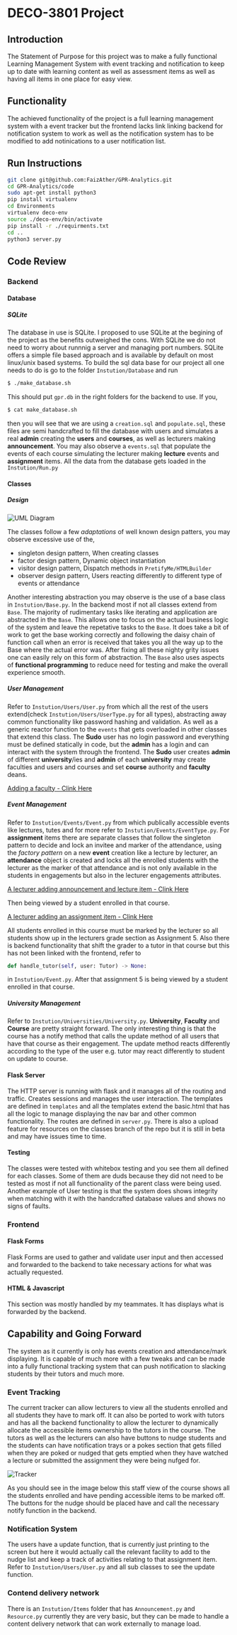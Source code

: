 # DECO-3801 Project

## Introduction

The Statement of Purpose for this project was to make a fully functional Learning Management System with event tracking and notification to keep up to date with learning content as well as assessment items as well as having all items in one place for easy view.

## Functionality

The achieved functionality of the project is a full learning management system with a event tracker but the frontend lacks link linking backend for notification system to work as well as the notification system has to be modified to add notinications to a user notification list.

## Run Instructions

```bash
git clone git@github.com:FaizAther/GPR-Analytics.git
cd GPR-Analytics/code
sudo apt-get install python3
pip install virtualenv
cd Environments
virtualenv deco-env
source ./deco-env/bin/activate
pip install -r ./requirments.txt
cd ..
python3 server.py
```

<div style="page-break-after: always;"></div>

## Code Review

### Backend

#### Database

##### SQLite

The database in use is SQLite. I proposed to use SQLite at the begining of the project as the benefits outweighed the cons.
With SQLite we do not need to worry about runnnig a server and managing port numbers.
SQLite offers a simple file based approach and is available by default on most linux/unix based systems.
To build the sql data base for our project all one needs to do is go to the folder ```Instution/Database``` and run
```bash
$ ./make_database.sh
```
This should put ```gpr.db``` in the right folders for the backend to use.
If you,
```bash
$ cat make_database.sh
```
then you will see that we are using a ```creation.sql``` and ```populate.sql```, these files are semi handcrafted to fill the database with users and simulates a real **admin** creating the **users** and **courses**, as well as lecturers making **announcement**.
You may also observe a ```events.sql``` that populate the events of each course simulating the lecturer making **lecture** events and **assignment** items. All the data from the database gets loaded in the ```Instution/Run.py```

<div style="page-break-after: always;"></div>

#### Classes

##### Design

![UML Diagram](https://raw.githubusercontent.com/FaizAther/GPR-Analytics/main/Design/gpr_uml.drawio.png)

The classes follow a few *adaptations* of well known design patters, you may observe excessive use of the, 

- singleton design pattern,	When creating classes
- factor design pattern, 	Dynamic object instantiation
- visitor design pattern,	Dispatch methods in `PretifyMe/HTMLBuilder`
- observer design pattern,	Users reacting differently to different type of events or attendance

Another interesting abstraction you may observe is the use of a base class in ```Instution/Base.py```. In the backend most if not all classes extend from ```Base```.
The majority of rudimentary tasks like iterating and application are abstracted in the ```Base```. This allows one to focus on the actual business logic of the system and leave the repetative tasks to the ```Base```. It does take a bit of work to get the base working correctly and following the daisy chain of function call when an error is received that takes you all the way up to the Base where the actual error was. After fixing all these nighty grity issues one can easily rely on this form of abstraction.
The ```Base``` also uses aspects of **functional programming** to reduce need for testing and make the overall experience smooth.

##### User Management

Refer to ```Instution/Users/User.py``` from which all the rest of the users extend(check ```Instution/Users/UserType.py``` for all types), abstracting away common functionality like password hashing and validation. As well as a generic reactor function to the ```events``` that gets overloaded in other classes that extend this class.
The **Sudo** user has no login password and everything must be defined statically in code, but the **admin** has a login and can interact with the system through the frontend.
The **Sudo** user creates **admin** of different **university**/ies and **admin** of each **university** may create faculties and users and courses and set **course** authority and **faculty** deans.

[Adding a faculty - Clink Here](https://raw.githubusercontent.com/FaizAther/GPR-Analytics/main/Design/create_faculty.gif)

##### Event Management

Refer to ```Instution/Events/Event.py``` from which publically accessible events like lectures, tutes and for more refer to ```Instution/Events/EventType.py```.
For **assignment** items there are separate classes that follow the singleton pattern to decide and lock an invitee and marker of the attendance, using the *factory pattern* on a new **event** creation like a lecture by lecturer, an **attendance** object is created and locks all the enrolled students with the lecturer as the marker of that attendance and is not only available in the students in engagements but also in the lecturer engagements attributes.

[A lecturer adding announcement and lecture item - Clink Here](https://raw.githubusercontent.com/FaizAther/GPR-Analytics/main/Design/create_resource.gif)

Then being viewed by a student enrolled in that course.

[A lecturer adding an assignment item - Clink Here](https://raw.githubusercontent.com/FaizAther/GPR-Analytics/main/Design/make_assignment.gif)

All students enrolled in this course must be marked by the lecturer so all students show up in the lecturers grade section as Assignment 5. Also there is backend functionality that shift the grader to a tutor in that course but this has not been linked with the frontend, refer to
```python
def handle_tutor(self, user: Tutor) -> None:
```
in ```Instution/Event.py```. After that assignment 5 is being viewed by a student enrolled in that course.

##### University Management

Refer to ```Instution/Universities/University.py```. **University**, **Faculty** and **Course** are pretty straight forward. The only interesting thing is that the course has a notify method that calls the update method of all users that have that course as their engagement. The update method reacts differently according to the type of the user e.g. tutor may react differently to student on update to course.

#### Flask Server

The HTTP server is running with flask and it manages all of the routing and traffic. Creates sessions and manages the user interaction.
The templates are defined in ```templates``` and all the templates extend the basic.html that has all the logic to manage displaying the nav bar and other common functionality. The routes are defined in ```server.py```.
There is also a upload feature for resources on the classes branch of the repo but it is still in beta and may have issues time to time.

#### Testing

The classes were tested with whitebox testing and you see them all defined for each classes. Some of them are duds because they did not need to be tested as most if not all functionality of the parent class were being used.
Another example of User testing is that the system does shows integrity when matching with it with the handcrafted database values and shows no signs of faults.

### Frontend

#### Flask Forms

Flask Forms are used to gather and validate user input and then accessed and forwarded to the backend to take necessary actions for what was actually requested.

#### HTML & Javascript

This section was mostly handled by my teammates. It has displays what is forwarded by the backend.

## Capability and Going Forward

The system as it currently is only has events creation and attendance/mark displaying. It is capable of much more with a few tweaks and can be made into a fully functional tracking system that can push notification to slacking students by their tutors and much more.

### Event Tracking

The current tracker can allow lecturers to view all the students enrolled and all students they have to mark off. It can also be ported to work with tutors and has all the backend functionality to allow the lecturer to dynamically allocate the accessible items ownership to the tutors in the course. The tutors as well as the lecturers can also have buttons to nudge students and the students can have notification trays or a pokes section that gets filled when they are poked or nudged that gets emptied when they have watched a lecture or submitted the assignment they were being nufged for.

![Tracker](https://raw.githubusercontent.com/FaizAther/GPR-Analytics/main/Design/tracker.png)

As you should see in the image below this staff view of the course shows all the students enrolled and have pending accessible items to be marked off. The buttons for the nudge should be placed have and call the necessary notify function in the backend.

### Notification System

The users have a update function, that is currently just printing to the screen but here it would actually call the relevant facility to add to the nudge list and keep a track of activities relating to that assignment item.
Refer to ```Instution/Users/User.py``` and all sub classes to see the update function.

### Contend delivery network

There is an ```Instution/Items``` folder that has ```Announcement.py``` and ```Resource.py``` currently they are very basic, but they can be made to handle a content delivery network that can work externally to manage load.
